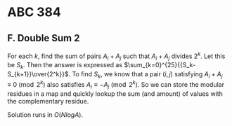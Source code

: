 # ABC 384

## F. Double Sum 2
For each $k$, find the sum of pairs $A_i+A_j$ such that $A_i+A_j$ divides $2^k$. Let this be $S_k$. Then the answer is expressed as $\sum_{k=0}^{25}{{S_k-S_{k+1}}\over{2^k}}$. To find $S_k$, we know that a pair $(i,j)$ satisfying $A_i+A_j\equiv{0}\pmod{2^k}$ also satisfies $A_i\equiv{-A_j}\pmod{2^k}$. So we can store the modular residues in a map and quickly lookup the sum (and amount) of values with the complementary residue.

Solution runs in $O(NlogA)$.